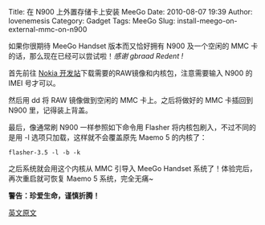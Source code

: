 Title: 在 N900 上外置存储卡上安装 MeeGo
Date: 2010-08-07 19:39
Author: lovenemesis
Category: Gadget
Tags: MeeGo
Slug: install-meego-on-external-mmc-on-n900

如果你很期待 MeeGo Handset 版本而又恰好拥有 N900 及一个空闲的 MMC
卡的话，那么现在已经可以尝试啦！*感谢 gbraad Redent !*

首先前往 [Nokia
开发站](http://tablets-dev.nokia.com/meego-codedrop.php)下载需要的RAW镜像和内核包，注意需要输入
N900 的 IMEI 号才可以。

然后用 dd 将 RAW 镜像做到空闲的 MMC 卡上。之后将做好的 MMC 卡插回到 N900
里，记得装上背盖。

最后，像通常刷 N900 一样参照如下命令用 Flasher
将内核包刷入，不过不同的是用 -l 选项只加载，这样就不会覆盖原先 Maemo 5
的内核了：

`flasher-3.5 -l -b -k `

之后系统就会用这个内核从 MMC 引导入 MeeGo Handset
系统了！体验完后，再次重启就可恢复 Maemo 5 系统，完全无痛~

**警告：珍爱生命，谨慎折腾！**

[英文原文](http://forum.meego.com/showthread.php?p=6642#post6642)
